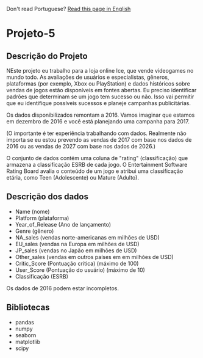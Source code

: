 Don't read Portuguese? [Read this page in English](https://github.com/JulioLima97/Projeto-5/blob/main/README-en.md)
# Projeto-5

## Descrição do Projeto

NEste projeto eu trabalho para a loja online Ice, que vende videogames no mundo todo. As avaliações de usuários e especialistas, gêneros, plataformas (por exemplo, Xbox ou PlayStation) e dados históricos sobre vendas de jogos estão disponíveis em fontes abertas. Eu preciso identificar padrões que determinam se um jogo tem sucesso ou não. Isso vai permitir que eu identifique possíveis sucessos e planeje campanhas publicitárias.

Os dados disponibilizados remontam a 2016. Vamos imaginar que estamos em dezembro de 2016 e você está planejando uma campanha para 2017.

(O importante é ter experiência trabalhando com dados. Realmente não importa se eu estou prevendo as vendas de 2017 com base nos dados de 2016 ou as vendas de 2027 com base nos dados de 2026.)

O conjunto de dados contém uma coluna de "rating" (classificação) que armazena a classificação ESRB de cada jogo. O Entertainment Software Rating Board avalia o conteúdo de um jogo e atribui uma classificação etária, como Teen (Adolescente) ou Mature (Adulto).

## Descrição dos dados
- Name (nome)
- Platform (plataforma)
- Year_of_Release (Ano de lançamento)
- Genre (gênero)
- NA_sales (vendas norte-americanas em milhões de USD)
- EU_sales (vendas na Europa em milhões de USD)
- JP_sales (vendas no Japão em milhões de USD)
- Other_sales (vendas em outros países em em milhões de USD)
- Critic_Score (Pontuação crítica) (máximo de 100)
- User_Score (Pontuação do usuário) (máximo de 10)
- Classificação (ESRB)

Os dados de 2016 podem estar incompletos.

## Bibliotecas
- pandas
- numpy
- seaborn
- matplotlib
- scipy

